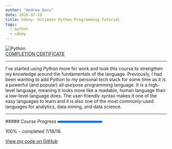 ```yaml
---
author: "Andrew Goss"
date: 2016-07-18
title: Udemy- Ultimate Python Programming Tutorial
tags:
  - python
  - udemy
---
```

![Python](/img/post/python.png "Python")<br>
<a href="https://www.udemy.com/certificate/UC-H1VZZXZV" target="_blank">COMPLETION CERTIFICATE</a>
<hr>
I've started using Python more for work and took this course to strengthen my knowledge around the fundamentals of the language. Previously, I had been wanting to add Python to my personal tech stack for some time as it is a powerful (and popular) all-purpose programming language. It is a high-level language, meaning it looks more like a readable, human language than a low-level language does. The user-friendly syntax makes it one of the easy languages to learn and it is also one of the most commonly-used languages for analytics, data mining, and data science. 
<hr>
##### Course Progress
<progress max="1.0" value="1.0"></progress>

100% - completed 7/18/16.

<a href="https://github.com/andrewrgoss/udemy-ultimate-python" class="btn" target="_blank">View my code on GitHub</a>